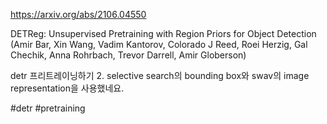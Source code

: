 https://arxiv.org/abs/2106.04550

DETReg: Unsupervised Pretraining with Region Priors for Object Detection (Amir Bar, Xin Wang, Vadim Kantorov, Colorado J Reed, Roei Herzig, Gal Chechik, Anna Rohrbach, Trevor Darrell, Amir Globerson)

detr 프리트레이닝하기 2. selective search의 bounding box와 swav의 image representation을 사용했네요.

#detr #pretraining 